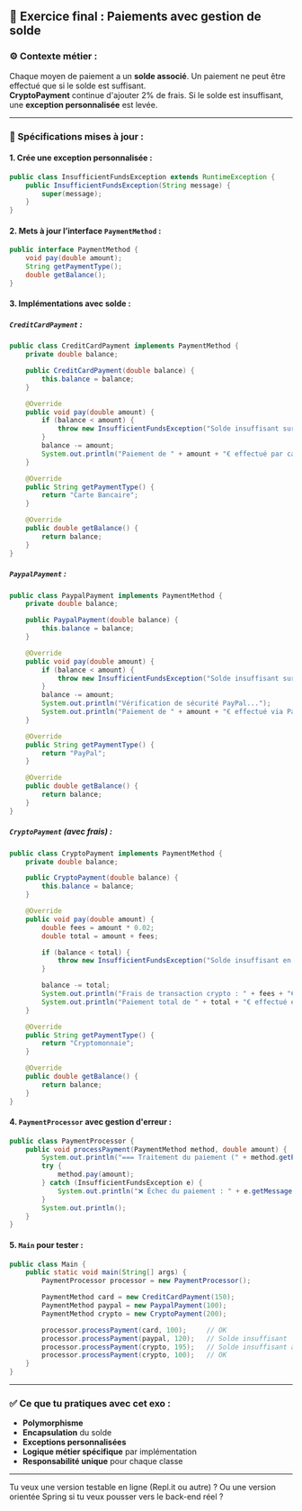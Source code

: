 
## 🧾 Exercice final : Paiements avec gestion de solde

### ⚙️ Contexte métier :
Chaque moyen de paiement a un **solde associé**. Un paiement ne peut être effectué que si le solde est suffisant.  
**CryptoPayment** continue d'ajouter 2% de frais. Si le solde est insuffisant, une **exception personnalisée** est levée.

---

### 🎯 Spécifications mises à jour :

#### 1. Crée une exception personnalisée :
```java
public class InsufficientFundsException extends RuntimeException {
    public InsufficientFundsException(String message) {
        super(message);
    }
}
```

#### 2. Mets à jour l’interface `PaymentMethod` :
```java
public interface PaymentMethod {
    void pay(double amount);
    String getPaymentType();
    double getBalance();
}
```

#### 3. Implémentations avec solde :

##### `CreditCardPayment` :
```java
public class CreditCardPayment implements PaymentMethod {
    private double balance;

    public CreditCardPayment(double balance) {
        this.balance = balance;
    }

    @Override
    public void pay(double amount) {
        if (balance < amount) {
            throw new InsufficientFundsException("Solde insuffisant sur la carte bancaire.");
        }
        balance -= amount;
        System.out.println("Paiement de " + amount + "€ effectué par carte bancaire. Nouveau solde : " + balance + "€");
    }

    @Override
    public String getPaymentType() {
        return "Carte Bancaire";
    }

    @Override
    public double getBalance() {
        return balance;
    }
}
```

##### `PaypalPayment` :
```java
public class PaypalPayment implements PaymentMethod {
    private double balance;

    public PaypalPayment(double balance) {
        this.balance = balance;
    }

    @Override
    public void pay(double amount) {
        if (balance < amount) {
            throw new InsufficientFundsException("Solde insuffisant sur le compte PayPal.");
        }
        balance -= amount;
        System.out.println("Vérification de sécurité PayPal...");
        System.out.println("Paiement de " + amount + "€ effectué via PayPal. Nouveau solde : " + balance + "€");
    }

    @Override
    public String getPaymentType() {
        return "PayPal";
    }

    @Override
    public double getBalance() {
        return balance;
    }
}
```

##### `CryptoPayment` (avec frais) :
```java
public class CryptoPayment implements PaymentMethod {
    private double balance;

    public CryptoPayment(double balance) {
        this.balance = balance;
    }

    @Override
    public void pay(double amount) {
        double fees = amount * 0.02;
        double total = amount + fees;

        if (balance < total) {
            throw new InsufficientFundsException("Solde insuffisant en cryptomonnaie (montant + frais = " + total + "€)");
        }

        balance -= total;
        System.out.println("Frais de transaction crypto : " + fees + "€.");
        System.out.println("Paiement total de " + total + "€ effectué en cryptomonnaie. Nouveau solde : " + balance + "€");
    }

    @Override
    public String getPaymentType() {
        return "Cryptomonnaie";
    }

    @Override
    public double getBalance() {
        return balance;
    }
}
```

#### 4. `PaymentProcessor` avec gestion d'erreur :
```java
public class PaymentProcessor {
    public void processPayment(PaymentMethod method, double amount) {
        System.out.println("=== Traitement du paiement (" + method.getPaymentType() + ") ===");
        try {
            method.pay(amount);
        } catch (InsufficientFundsException e) {
            System.out.println("❌ Échec du paiement : " + e.getMessage());
        }
        System.out.println();
    }
}
```

#### 5. `Main` pour tester :
```java
public class Main {
    public static void main(String[] args) {
        PaymentProcessor processor = new PaymentProcessor();

        PaymentMethod card = new CreditCardPayment(150);
        PaymentMethod paypal = new PaypalPayment(100);
        PaymentMethod crypto = new CryptoPayment(200);

        processor.processPayment(card, 100);     // OK
        processor.processPayment(paypal, 120);   // Solde insuffisant
        processor.processPayment(crypto, 195);   // Solde insuffisant à cause des frais
        processor.processPayment(crypto, 100);   // OK
    }
}
```

---

### ✅ Ce que tu pratiques avec cet exo :
- **Polymorphisme**
- **Encapsulation** du solde
- **Exceptions personnalisées**
- **Logique métier spécifique** par implémentation
- **Responsabilité unique** pour chaque classe

---

Tu veux une version testable en ligne (Repl.it ou autre) ? Ou une version orientée Spring si tu veux pousser vers le back-end réel ?
